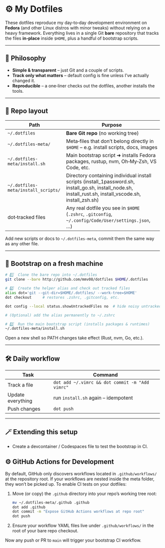 # ⚙️ My Dotfiles

These dotfiles reproduce my day‑to‑day development environment on **Fedora** (and other Linux distros with minor tweaks) without relying on a heavy framework. Everything lives in a single Git **bare** repository that tracks the files **in‑place** inside `$HOME`, plus a handful of bootstrap scripts.

---

## 🧩 Philosophy

- **Simple & transparent** – just Git and a couple of scripts.
- **Track only what matters** – default config is fine unless I’ve actually changed it.
- **Reproducible** – a one‑liner checks out the dotfiles, another installs the tools.

---

## 📂 Repo layout

| Path                                | Purpose                                                                                                                                                    |
| ----------------------------------- | ---------------------------------------------------------------------------------------------------------------------------------------------------------- |
| `~/.dotfiles`                       | **Bare Git repo** (no working tree)                                                                                                                        |
| `~/.dotfiles-meta/`                 | Meta‑files that don’t belong directly in `$HOME` – e.g. install scripts, docs, images                                                                      |
| `~/.dotfiles-meta/install.sh`       | Main bootstrap script ➜ installs Fedora packages, rustup, nvm, Oh‑My‑Zsh, VS Code, etc.                                                                    |
| `~/.dotfiles-meta/install_scripts/` | Directory containing individual install scripts (install_1password.sh, install_go.sh, install_node.sh, install_rust.sh, install_vscode.sh, install_zsh.sh) |
| dot‑tracked files                   | Any real dotfile you see in `$HOME` (`.zshrc`, `.gitconfig`, `~/.config/Code/User/settings.json`, …)                                                       |

Add new scripts or docs to `~/.dotfiles-meta`, commit them the same way as any other file.

---

## 🚀 Bootstrap on a fresh machine

```bash
# 1️⃣  Clone the bare repo into ~/.dotfiles
git clone --bare http://github.com/mmv08/dotfiles $HOME/.dotfiles

# 2️⃣  Create the helper alias and check out tracked files
alias dot='git --git-dir=$HOME/.dotfiles/ --work-tree=$HOME'
dot checkout     # restores .zshrc, .gitconfig, etc.

dot config --local status.showUntrackedFiles no  # hide noisy untracked entries

# (Optional) add the alias permanently to ~/.zshrc

# 3️⃣  Run the main bootstrap script (installs packages & runtimes)
~/.dotfiles-meta/install.sh
```

Open a new shell so PATH changes take effect (Rust, nvm, Go, etc.).

---

## 🛠️ Daily workflow

| Task              | Command                                         |
| ----------------- | ----------------------------------------------- |
| Track a file      | `dot add ~/.vimrc && dot commit -m "Add vimrc"` |
| Update everything | run `install.sh` again – idempotent             |
| Push changes      | `dot push`                                      |

---

## 🪄 Extending this setup

- Create a devcontainer / Codespaces file to test the bootstrap in CI.

## ⚙️ GitHub Actions for Development

By default, GitHub only discovers workflows located in `.github/workflows/` at the repository root. If your workflows are nested inside the meta folder, they won’t be picked up. To enable CI tests on your dotfiles:

1. Move (or copy) the `.github` directory into your repo’s working tree root:

   ```bash
   mv ~/.dotfiles-meta/.github .github
   dot add .github
   dot commit -m "Expose GitHub Actions workflows at repo root"
   dot push
   ```

2. Ensure your workflow YAML files live under `.github/workflows/` in the root of your bare repo checkout.

Now any push or PR to `main` will trigger your bootstrap CI workflow.
